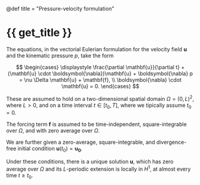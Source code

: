 @def title = "Pressure-velocity formulation"

# {{ get_title }}

The equations, in the vectorial Eulerian formulation for the velocity field $\mathbf{u}$ and the kinematic pressure $p$, take the form

$$
\begin{cases}
  \displaystyle \frac{\partial \mathbf{u}}{\partial t} + (\mathbf{u} \cdot \boldsymbol{\nabla})\mathbf{u} + \boldsymbol{\nabla} p = \nu \Delta \mathbf{u} + \mathbf{f}, \\
  \boldsymbol{\nabla} \cdot \mathbf{u} = 0.
\end{cases}
$$

These are assumed to hold on a two-dimensional spatial domain $\Omega = (0, L)^2$, where $L>0$, and on a time interval $t \in [t_0, T]$, where we tipically assume $t_0 = 0$.

The forcing term $\mathbf{f}$ is assumed to be time-independent, square-integrable over $\Omega$, and with zero average over $\Omega$.

We are further given a zero-average, square-integrable, and divergence-free initial condition $\mathbf{u}(t_0) = \mathbf{u_0}$.

Under these conditions, there is a unique solution $\mathbf{u}$, which has zero average over $\Omega$ and its $L$-periodic extension is locally in $H^1$, at almost every time $t \geq t_0$.
